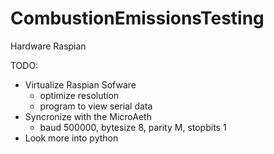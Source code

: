 CombustionEmissionsTesting
==========================





Hardware Raspian


TODO:
* Virtualize Raspian Sofware
  * optimize resolution
  * program to view serial data
* Syncronize with the MicroAeth
  * baud 500000, bytesize 8, parity M, stopbits 1
* Look more into python